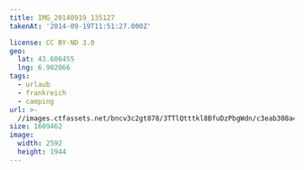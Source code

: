 ```yaml
---
title: IMG_20140919_135127
takenAt: '2014-09-19T11:51:27.000Z'

license: CC BY-ND 3.0
geo:
  lat: 43.606455
  lng: 6.902066
tags:
  - urlaub
  - frankreich
  - camping
url: >-
  //images.ctfassets.net/bncv3c2gt878/3TTlQtttkl8BfuDzPbgWdn/c3eab308a4c324b069a5075990902a09/img_20140919_135127_27696550504_o
size: 1609462
image:
  width: 2592
  height: 1944
---
```

